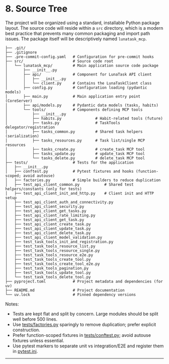 # 8. Source Tree

The project will be organized using a standard, installable Python package layout. The source code will reside within a `src` directory, which is a modern best practice that prevents many common packaging and import path issues. The package itself will be descriptively named `lunatask_mcp`.

```lunatask-mcp-server/
├── .git/
├── .gitignore
├── .pre-commit-config.yaml   # Configuration for pre-commit hooks
├── src/                      # Source code root
│   └── lunatask_mcp/         # Main application source code package
│       ├── __init__.py
│       ├── api/              # Component for LunaTask API client
│       │   ├── __init__.py
│       │   └── client.py     # Contains the LunaTaskClient class
│       ├── config.py         # Configuration loading (pydantic models)
│       ├── main.py           # Main application entry point (CoreServer)
│       ├── api/models.py     # Pydantic data models (tasks, habits)
│       └── tools/            # Components defining MCP tools
│           ├── __init__.py
│           ├── habits.py               # Habit-related tools (future)
│           ├── tasks.py                # TaskTools delegator/registration
│           ├── tasks_common.py         # Shared task helpers (serialization)
│           ├── tasks_resources.py      # Task list/single MCP resources
│           ├── tasks_create.py         # create_task MCP tool
│           ├── tasks_update.py         # update_task MCP tool
│           └── tasks_delete.py         # delete_task MCP tool
├── tests/                    # Tests for the application
│   ├── __init__.py
│   ├── conftest.py           # Pytest fixtures and hooks (function-scoped; avoid autouse)
│   ├── factories.py          # Simple builders to reduce duplication
│   ├── test_api_client_common.py           # Shared test helpers/constants (only for tests)
│   ├── test_api_client_init_and_http.py    # Client init and HTTP setup
│   ├── test_api_client_auth_and_connectivity.py
│   ├── test_api_client_security.py
│   ├── test_api_client_get_tasks.py
│   ├── test_api_client_rate_limiting.py
│   ├── test_api_client_get_task.py
│   ├── test_api_client_create_task.py
│   ├── test_api_client_update_task.py
│   ├── test_api_client_delete_task.py
│   ├── test_api_client_model_validation.py
│   ├── test_task_tools_init_and_registration.py
│   ├── test_task_tools_resource_list.py
│   ├── test_task_tools_resource_single.py
│   ├── test_task_tools_resource_e2e.py
│   ├── test_task_tools_create_tool.py
│   ├── test_task_tools_create_tool_e2e.py
│   ├── test_task_tools_pagination.py
│   ├── test_task_tools_update_tool.py
│   └── test_task_tools_delete_tool.py
├── pyproject.toml            # Project metadata and dependencies (for uv)
├── README.md                 # Project documentation
└── uv.lock                   # Pinned dependency versions
```

Notes:
- Tests are kept flat and split by concern. Large modules should be split well before 500 lines.
- Use [tests/factories.py](tests/factories.py) sparingly to remove duplication; prefer explicit construction.
- Prefer function-scoped fixtures in [tests/conftest.py](tests/conftest.py); avoid autouse fixtures unless essential.
- Use pytest markers to separate unit vs integration/E2E and register them in [pytest.ini](pytest.ini).

---
